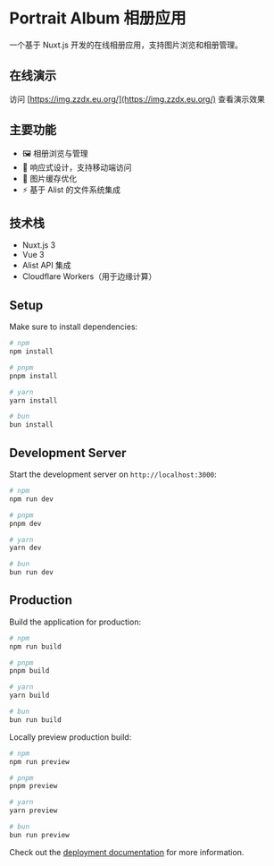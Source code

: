 # Portrait Album 相册应用

一个基于 Nuxt.js 开发的在线相册应用，支持图片浏览和相册管理。

## 在线演示

访问 [https://img.zzdx.eu.org/](https://img.zzdx.eu.org/) 查看演示效果

## 主要功能

- 🖼️ 相册浏览与管理
- 📱 响应式设计，支持移动端访问
- 🚀 图片缓存优化
- ⚡ 基于 Alist 的文件系统集成

## 技术栈

- Nuxt.js 3
- Vue 3
- Alist API 集成
- Cloudflare Workers（用于边缘计算）

## Setup

Make sure to install dependencies:

```bash
# npm
npm install

# pnpm
pnpm install

# yarn
yarn install

# bun
bun install
```

## Development Server

Start the development server on `http://localhost:3000`:

```bash
# npm
npm run dev

# pnpm
pnpm dev

# yarn
yarn dev

# bun
bun run dev
```

## Production

Build the application for production:

```bash
# npm
npm run build

# pnpm
pnpm build

# yarn
yarn build

# bun
bun run build
```

Locally preview production build:

```bash
# npm
npm run preview

# pnpm
pnpm preview

# yarn
yarn preview

# bun
bun run preview
```

Check out the [deployment documentation](https://nuxt.com/docs/getting-started/deployment) for more information.
